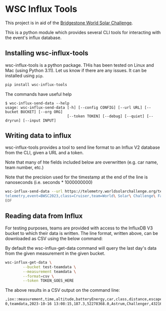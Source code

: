 # WSC Influx Tools

This project is in aid of the [Bridgestone World Solar Challenge](https://www.worldsolarchallenge.org/).

This is a python module which provides several CLI tools for interacting with the event's influx database.

## Installing wsc-influx-tools

wsc-influx-tools is a python package. THis has been tested on Linux and Mac (using Python 3.11).
Let us know if there are any issues. It can be installed using `pip`.
```bash
pip install wsc-influx-tools
```

The commands have useful help
```
$ wsc-influx-send-data --help
usage: wsc-influx-send-data [-h] [--config CONFIG] [--url URL] [--bucket BUCKET] [--org ORG]
                            [--token TOKEN] [--debug] [--quiet] [--dryrun] [--input INPUT]
```

## Writing data to influx

wsc-influx-tools provides a tool to send line format to an Influx V2 database from the CLI,
given a URL and a token.

Note that many of hte fields included below are overwritten (e.g. car name, team number, etc.)

Note that the precision used for the timestamp at the end of the line is nanoseconds (i.e. seconds * 1000000000)

```bash
wsc-influx-send-data --url https://telemetry.worldsolarchallenge.org/test/ingest/michigan --token TOKEN_GOES_HERE << EOF
telemetry,event=BWSC2023,class=Cruiser,team=World\ Solar\ Challenge\ Faculty,car=Solar\ Wombat\ 3,shortname=WSC\ Faculty longitude=135.26007,latitude=-30.24246,altitude=187.3,distance=432162,solarEnergy=20914846,batteryEnergy=52278368 1697461695000000000
EOF
```

## Reading data from Influx

For testing purposes, teams are provided with access to the InfluxDB V3 bucket to which their
data is written. The line format, written above, can be downloaded as CSV using the below command:

By default the wsc-influx-get-data command will query the last day's data from the given
measurement in the given bucket.

```bash
wsc-influx-get-data \
        --bucket test-teamdata \
        --measurement teamdata \
        --format=csv \
        --token TOKEN_GOES_HERE
```

The above results in a CSV output on the command line:
```bash
,iox::measurement,time,altitude,batteryEnergy,car,class,distance,escapedname,event,host,latitude,longitude,shortname,solarEnergy,team,teamnum
0,teamdata,2023-10-16 13:08:15,187.3,52278368.0,Astrum,Challenger,432162.0,michigan,BWSC2023,telegraf-deployment-michigan-6c497bc786-f4xdg,-30.24246,135.26007,Michigan,20914846.0,University of Michigan Solar Car Team,2
```
